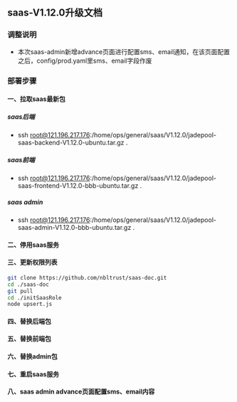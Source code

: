 ## saas-V1.12.0升级文档
### 调整说明
- 本次saas-admin新增advance页面进行配置sms、email通知，在该页面配置之后，config/prod.yaml里sms、email字段作废
### 部署步骤
#### 一、拉取saas最新包
##### saas后端
- ssh root@121.196.217.176:/home/ops/general/saas/V1.12.0/jadepool-saas-backend-V1.12.0-ubuntu.tar.gz .
##### saas前端
- ssh root@121.196.217.176:/home/ops/general/saas/V1.12.0/jadepool-saas-frontend-V1.12.0-bbb-ubuntu.tar.gz .
##### saas admin
- ssh root@121.196.217.176:/home/ops/general/saas/V1.12.0/jadepool-saas-admin-V1.12.0-bbb-ubuntu.tar.gz .
#### 二、停用saas服务
#### 三、更新权限列表
```bash
git clone https://github.com/nbltrust/saas-doc.git
cd ./saas-doc
git pull
cd ./initSaasRole
node upsert.js
```
#### 四、替换后端包
#### 五、替换前端包
#### 六、替换admin包
#### 七、重启saas服务
#### 八、saas admin advance页面配置sms、email内容
